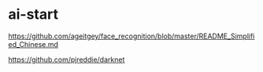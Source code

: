 # ai-start    

https://github.com/ageitgey/face_recognition/blob/master/README_Simplified_Chinese.md      

https://github.com/pjreddie/darknet     



